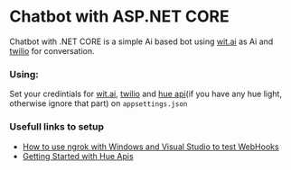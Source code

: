 # Chatbot with ASP.NET CORE

Chatbot with .NET CORE is a simple Ai based bot using [wit.ai](https://wit.ai/) as Ai and [twilio](https://www.twilio.com/) for conversation. 

### Using:

Set your credintials for [wit.ai](https://wit.ai/), [twilio](https://www.twilio.com/) and [hue api](https://developers.meethue.com)(if you have any hue light, otherwise ignore that part) on `appsettings.json`

### Usefull links to setup 

- [How to use ngrok with Windows and Visual Studio to test WebHooks](https://www.twilio.com/docs/guides/how-use-ngrok-windows-and-visual-studio-test-webhooks)
- [Getting Started with Hue Apis](http://www.developers.meethue.com/documentation/getting-started)


